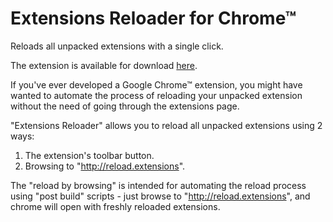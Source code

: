 # Extensions Reloader for Chrome™

Reloads all unpacked extensions with a single click.

The extension is available for download [here].

If you've ever developed a Google Chrome™ extension, you might have wanted to automate the process of reloading your unpacked extension without the need of going through the extensions page.

"Extensions Reloader" allows you to reload all unpacked extensions using 2 ways:

1. The extension's toolbar button.
2. Browsing to "http://reload.extensions".

The "reload by browsing" is intended for automating the reload process using "post build" scripts - just browse to "http://reload.extensions", and chrome will open with freshly reloaded extensions.

[here]:https://chrome.google.com/webstore/detail/fimgfedafeadlieiabdeeaodndnlbhid
